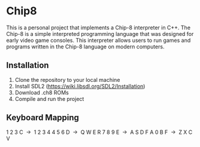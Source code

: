 # Chip8

This is a personal project that implements a Chip-8 interpreter in C++. The Chip-8 is a simple interpreted programming language that was designed for early video game consoles. This interpreter allows users to run games and programs written in the Chip-8 language on modern computers.

## Installation
1. Clone the repository to your local machine 
2. Install SDL2 (https://wiki.libsdl.org/SDL2/Installation)
3. Download .ch8 ROMs
4. Compile and run the project


## Keyboard Mapping
1 2 3 C &nbsp;&rarr;&nbsp; 1 2 3 4
4 5 6 D &nbsp;&rarr;&nbsp; Q W E R
7 8 9 E &nbsp;&rarr;&nbsp; A S D F
A 0 B F &nbsp;&rarr;&nbsp; Z X C V

